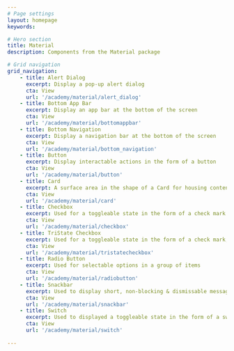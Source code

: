```yaml
---
# Page settings
layout: homepage
keywords:

# Hero section
title: Material
description: Components from the Material package

# Grid navigation
grid_navigation:
    - title: Alert Dialog
      excerpt: Display a pop-up alert dialog
      cta: View
      url: '/academy/material/alert_dialog'
    - title: Bottom App Bar
      excerpt: Display an app bar at the bottom of the screen
      cta: View
      url: '/academy/material/bottomappbar'
    - title: Bottom Navigation
      excerpt: Display a navigation bar at the bottom of the screen
      cta: View
      url: '/academy/material/bottom_navigation'
    - title: Button
      excerpt: Display interactable actions in the form of a button
      cta: View
      url: '/academy/material/button'
    - title: Card
      excerpt: A surface area in the shape of a Card for housing content
      cta: View
      url: '/academy/material/card'
    - title: Checkbox
      excerpt: Used for a toggleable state in the form of a check mark 
      cta: View
      url: '/academy/material/checkbox'
    - title: TriState Checkbox
      excerpt: Used for a toggleable state in the form of a check mark, with the addition of an intermediate checked state
      cta: View
      url: '/academy/material/tristatecheckbox'
    - title: Radio Button
      excerpt: Used for selectable options in a group of items
      cta: View
      url: '/academy/material/radiobutton'
    - title: Snackbar
      excerpt: Used to display short, non-blocking & dismissable messages on screen
      cta: View
      url: '/academy/material/snackbar'
    - title: Switch
      excerpt: Used to displayed a toggleable state in the form of a switch
      cta: View
      url: '/academy/material/switch'
      
---
```

